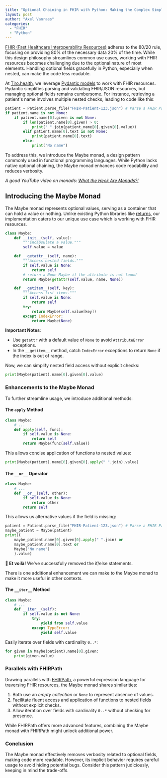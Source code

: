 ```yaml
---
title: "Optional Chaining in FHIR with Python: Making the Complex Simple"
layout: post
author: "Axel Vanraes"
categories:
  - "FHIR"
  - "Python"
---
```


[FHIR (Fast Healthcare Interoperability Resources)][0] adheres to the 80/20 rule, focusing on providing 80% of the necessary data 20% of the time. While this design philosophy streamlines common use cases, working with FHIR resources becomes challenging due to the optional nature of most elements. Handling optional fields gracefully in Python, especially when nested, can make the code less readable.

At [Tiro.health][2], we leverage [Pydantic models][3] to work with FHIR resources. Pydantic simplifies parsing and validating FHIR/JSON resources, but managing optional fields remains cumbersome. For instance, retrieving a patient's name involves multiple nested checks, leading to code like this:

```python
patient = Patient.parse_file("FHIR-Patient-123.json") # Parse a FHIR Patient from a JSON file
if patient.name is not None:
    if patient.name[0].given is not None:
        if len(patient.name[0].given) > 0:
            print(" ".join(patient.name[0].given[0].value))
        elif patient.name[0].text is not None:
            print(patient.name[0].text)
        else:
            print("No name")
```

To address this, we introduce the Maybe monad, a design pattern commonly used in functional programming languages. While Python lacks native optional chaining, the Maybe monad enhances code readability and reduces verbosity.

_A good YouTube video on monads: [What the Heck Are Monads?!
](https://www.youtube.com/watch?v=Q0aVbqim5pE)_

## Introducing the Maybe Monad

The Maybe monad represents optional values, serving as a container that can hold a value or nothing. Unlike existing Python libraries like [returns][5], our implementation caters to our unique use case which is working with FHIR resources.

```python
class Maybe:
    def __init__(self, value):
        """Encapsulate a value."""
        self.value = value

    def __getattr__(self, name):
        """Access nested fields."""
        if self.value is None:
            return self
        # return a None Maybe if the attribute is not found
        return Maybe(getattr(self.value, name, None))

    def __getitem__(self, key):
        """Access list items."""
        if self.value is None:
            return self
        try:
            return Maybe(self.value[key])
        except IndexError:
            return Maybe(None)
```

**Important Notes**:

- Use `getattr` with a default value of `None` to avoid `AttributeError` exceptions.
- In the `__getitem__` method, catch `IndexError` exceptions to return `None` if the index is out of range.

Now, we can simplify nested field access without explicit checks:

```python
print(Maybe(patient).name[0].given[0].value)
```

### Enhancements to the Maybe Monad

To further streamline usage, we introduce additional methods:

#### The `apply` Method

```python
class Maybe:
    # ...
    def apply(self, func):
        if self.value is None:
            return self
        return Maybe(func(self.value))
```

This allows concise application of functions to nested values:

```python
print(Maybe(patient).name[0].given[0].apply(" ".join).value)
```

#### The `__or__` Operator

```python
class Maybe:
    # ...
    def __or__(self, other):
        if self.value is None:
            return other
        return self
```

This allows us alternative values if the field is missing:

```python
patient = Patient.parse_file("FHIR-Patient-123.json") # Parse a FHIR Patient from a JSON file
maybe_patient = Maybe(patient)
print((
    maybe_patient.name[0].given[0].apply(" ".join) or
    maybe_patient.name[0].text or
    Maybe("No name")
    ).value)
```

**🎉 Et voilà!** We've successfully removed the if/else statements.

There is one additional enhancement we can make to the Maybe monad to make it more useful in other contexts.

#### The `__iter__` Method

```python
class Maybe:
    # ...
    def __iter__(self):
        if self.value is not None:
            try:
                yield from self.value
            except TypeError:
                yield self.value
```

Easily iterate over fields with cardinality `0..*`:

```python
for given in Maybe(patient).name[0].given:
    print(given.value)
```

### Parallels with FHIRPath

Drawing parallels with [FHIRPath][8], a powerful expression language for traversing FHIR resources, the Maybe monad shares similarities:

1. Both use an _empty collection_ or `None` to represent absence of values.
2. Facilitate fluent access and application of functions to nested fields without explicit checks.
3. Allow iteration over fields with cardinality `0..*` without checking for presence.

While FHIRPath offers more advanced features, combining the Maybe monad with FHIRPath might unlock additional power.

### Conclusion

The Maybe monad effectively removes verbosity related to optional fields, making code more readable. However, its implicit behavior requires careful usage to avoid hiding potential bugs. Consider this pattern judiciously, keeping in mind the trade-offs.

[0]: https://www.hl7.org/fhir/ "Fast Healthcare Interoperability Resources"
[2]: https://tiro.health "Tiro.health"
[3]: https://pydantic.dev "Pydantic"
[5]: https://returns.readthedocs.io/en/latest/index.html "returns"
[8]: https://hl7.org/fhirpath/ "FHIRPath"
[0]: https://www.hl7.org/fhir/ "Fast Healthcare Interoperability Resources"
[1]: https://hl7.org/fhir/overview-arch.html#principles "FHIR Principles"
[2]: https://tiro.health "Tiro.health"
[3]: https://pydantic.dev "Pydantic"
[4]: https://james-iry.blogspot.com/2009/05/brief-incomplete-and-mostly-wrong.html "A Brief, Incomplete, and Mostly Wrong History of Programming Languages"
[5]: https://returns.readthedocs.io/en/latest/index.html "returns"
[6]: https://james-iry.blogspot.com/2009/05/brief-incomplete-and-mostly-wrong.html "A Brief, Incomplete, and Mostly Wrong History of Programming Languages"
[7]: https://hl7.org/fhir/R4B/json.html#xml
[8]: https://hl7.org/fhirpath/ "FHIRPath"
[9]: https://en.wikipedia.org/wiki/Monad_(functional_programming) "Monad (functional programming)"
